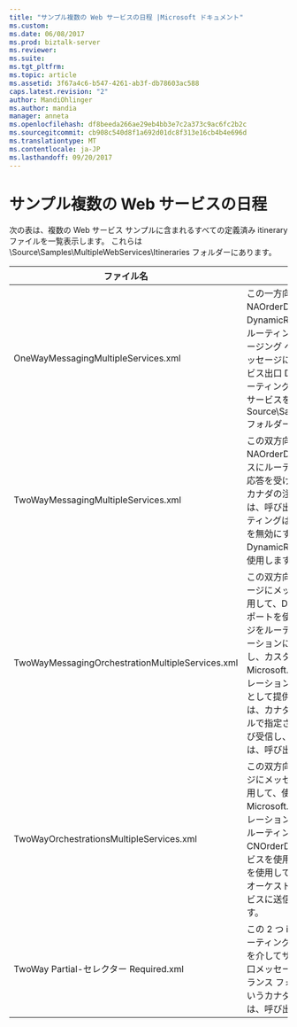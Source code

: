 ```yaml
---
title: "サンプル複数の Web サービスの日程 |Microsoft ドキュメント"
ms.custom: 
ms.date: 06/08/2017
ms.prod: biztalk-server
ms.reviewer: 
ms.suite: 
ms.tgt_pltfrm: 
ms.topic: article
ms.assetid: 3f67a4c6-b547-4261-ab3f-db78603ac588
caps.latest.revision: "2"
author: MandiOhlinger
ms.author: mandia
manager: anneta
ms.openlocfilehash: df8beeda266ae29eb4bb3e7c2a373c9ac6fc2b2c
ms.sourcegitcommit: cb908c540d8f1a692d01dc8f313e16cb4b4e696d
ms.translationtype: MT
ms.contentlocale: ja-JP
ms.lasthandoff: 09/20/2017
---
```

# <a name="the-sample-multiple-web-services-itineraries"></a>サンプル複数の Web サービスの日程
次の表は、複数の Web サービス サンプルに含まれるすべての定義済み itinerary ファイルを一覧表示します。 これらは \Source\Samples\MultipleWebServices\Itineraries フォルダーにあります。  
  
|ファイル名|Description|  
|---------------|-----------------|  
|OneWayMessagingMultipleServices.xml|この一方向の日程は CNOrderDoc メッセージに、NAOrderDoc メッセージを変換し、Candian 順序を出口 DynamicResolutionSolicitResp を使用してサービスにルーティングします。 応答がトランス フォームのメッセージング ベースのサービスを使用して、CNOrderDoc メッセージに変換後、され、カナダの順序を使用してサービス出口 DynamicResolutionSolicitResp もう一度、ルーティングがされます。 返される応答は、ルーティング サービスを使用して、Source\Samples\DynamicResolution\Test\Filedrop\Out フォルダーにルーティングされます。|  
|TwoWayMessagingMultipleServices.xml|この双方向の日程は CNOrderDoc メッセージに、NAOrderDoc メッセージを変換し、カナダの注文サービスにルーティングします。 カナダの注文サービスからの応答を受け取り、CNOrderDoc メッセージに変換およびカナダの注文サービスに再ルーティングします。 結果は、呼び出し元に返されます。 すべての変換およびルーティングはメッセージング サービスを配置します。 両方を無効にする傾斜 DynamicResolutionSolicitRespForwarder 送信ポートを使用します。|  
|TwoWayMessagingOrchestrationMultipleServices.xml|この双方向の日程が NAOrderDoc CNOrderDoc メッセージにメッセージを変換するメッセージのサービスを使用して、DynamicResolutionSolicitRespForwarder 送信ポートを使用して、カナダ順序サービスにそのメッセージをルーティングします。 変換サービスのオーケストレーションに基づく実装を使用して、応答が変換されるし、カスタム Microsoft.Practices.ESB.Routing.TwoWay オーケストレーションに基づく itinerary サービス サンプルの一部として提供に渡されます。 このサービスは、(ここでは、カナダの注文サービス)、関連する競合回避モジュールで指定された Web サービスにメッセージを送信および受信し、サービスから応答が返されます。 この応答は、呼び出し元に送信されます。|  
|TwoWayOrchestrationsMultipleServices.xml|この双方向の日程 NAOrderDoc CNOrderDoc メッセージにメッセージを変換するメッセージング サービスを使用して、使用して Microsoft.Practices.ESB.Routing.TwoWay オーケストレーションをカナダの注文サービスにそのメッセージをルーティングし、結果を返します。 メッセージが CNOrderDoc をオーケストレーションに基づく変換サービスを使用してメッセージに変換し、その後、サービスを使用して、Microsoft.Practices.ESB.Routing.TwoWay オーケストレーションに基づく itinerary カナダ順序サービスに送信されます。 結果は、呼び出し元に返されます。|  
|TwoWay Partial-セレクター Required.xml|この 2 つ itinerary 方法を使用して、NAOrderDoc にルーティングするメッセージング サービスは、カナダ順序を介してサービスに、DynamicResolutionSolicitResp 出口メッセージします。 NAOrderDoc は CNOrderDoc トランス フォームのメッセージング ベースのサービスとというカナダのサービスを使用して変換されます。 応答は、呼び出し元に返されます。|
